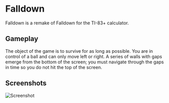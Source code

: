 Falldown
=======
Falldown is a remake of Falldown for the TI-83+ calculator.

Gameplay
--------
The object of the game is to survive for as long as possible. You are in control of a ball and can only move left or right. A series of walls with gaps emerge from the bottom of the screen; you must navigate through the gaps in time so you do not hit the top of the screen.

Screenshots
-----------

![Screenshot](http://i.imgur.com/wSQoF.png)